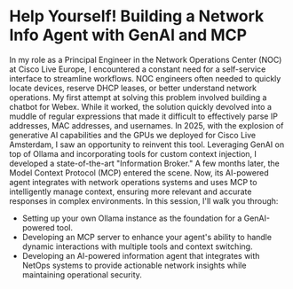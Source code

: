 # Help Yourself! Building a Network Info Agent with GenAI and MCP

In my role as a Principal Engineer in the Network Operations Center (NOC) at Cisco Live Europe, I encountered a constant need for a self-service interface to streamline workflows. NOC engineers often needed to quickly locate devices, reserve DHCP leases, or better understand network operations. My first attempt at solving this problem involved building a chatbot for Webex. While it worked, the solution quickly devolved into a muddle of regular expressions that made it difficult to effectively parse IP addresses, MAC addresses, and usernames. In 2025, with the explosion of generative AI capabilities and the GPUs we deployed for Cisco Live Amsterdam, I saw an opportunity to reinvent this tool. Leveraging GenAI on top of Ollama and incorporating tools for custom context injection, I developed a state-of-the-art "Information Broker." A few months later, the Model Context Protocol (MCP) entered the scene. Now, its AI-powered agent integrates with network operations systems and uses MCP to intelligently manage context, ensuring more relevant and accurate responses in complex environments. In this session, I'll walk you through:

* Setting up your own Ollama instance as the foundation for a GenAI-powered tool.
* Developing an MCP server to enhance your agent's ability to handle dynamic interactions with multiple tools and context switching.
* Developing an AI-powered information agent that integrates with NetOps systems to provide actionable network insights while maintaining operational security.
